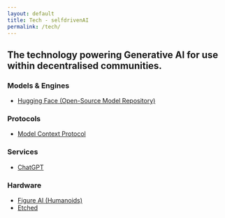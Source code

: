 ```yaml
---
layout: default
title: Tech - selfdrivenAI
permalink: /tech/
---
```


## The technology powering Generative AI for use within decentralised communities.

### Models & Engines
- [Hugging Face (Open-Source Model Repository)](https://huggingface.co/)

### Protocols
- [Model Context Protocol]()

### Services
- [ChatGPT](https://chatgpt.com/)

### Hardware
- [Figure AI (Humanoids)](https://www.figure.ai/)
- [Etched](https://www.etched.com/)
